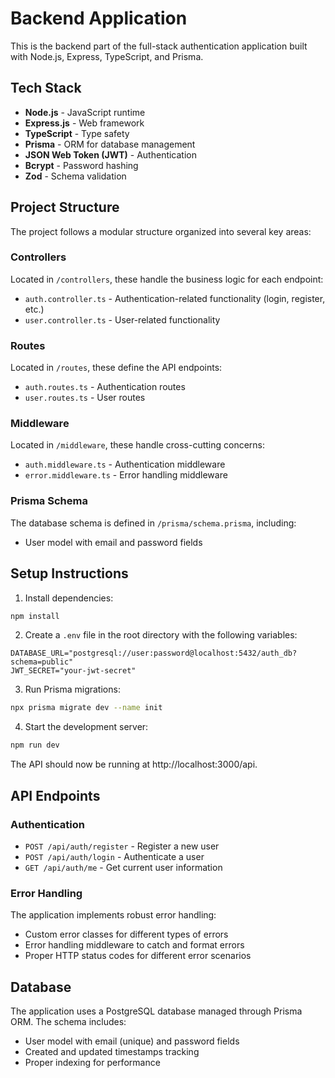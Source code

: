 
# Backend Application

This is the backend part of the full-stack authentication application built with Node.js, Express, TypeScript, and Prisma.

## Tech Stack

- **Node.js** - JavaScript runtime
- **Express.js** - Web framework
- **TypeScript** - Type safety
- **Prisma** - ORM for database management
- **JSON Web Token (JWT)** - Authentication
- **Bcrypt** - Password hashing
- **Zod** - Schema validation

## Project Structure

The project follows a modular structure organized into several key areas:

### Controllers

Located in `/controllers`, these handle the business logic for each endpoint:

- `auth.controller.ts` - Authentication-related functionality (login, register, etc.)
- `user.controller.ts` - User-related functionality

### Routes

Located in `/routes`, these define the API endpoints:

- `auth.routes.ts` - Authentication routes
- `user.routes.ts` - User routes

### Middleware

Located in `/middleware`, these handle cross-cutting concerns:

- `auth.middleware.ts` - Authentication middleware
- `error.middleware.ts` - Error handling middleware

### Prisma Schema

The database schema is defined in `/prisma/schema.prisma`, including:

- User model with email and password fields

## Setup Instructions

1. Install dependencies:

```bash
npm install
```

2. Create a `.env` file in the root directory with the following variables:

```
DATABASE_URL="postgresql://user:password@localhost:5432/auth_db?schema=public"
JWT_SECRET="your-jwt-secret"
```

3. Run Prisma migrations:

```bash
npx prisma migrate dev --name init
```

4. Start the development server:

```bash
npm run dev
```

The API should now be running at http://localhost:3000/api.

## API Endpoints

### Authentication

- `POST /api/auth/register` - Register a new user
- `POST /api/auth/login` - Authenticate a user
- `GET /api/auth/me` - Get current user information

### Error Handling

The application implements robust error handling:

- Custom error classes for different types of errors
- Error handling middleware to catch and format errors
- Proper HTTP status codes for different error scenarios

## Database

The application uses a PostgreSQL database managed through Prisma ORM. The schema includes:

- User model with email (unique) and password fields
- Created and updated timestamps tracking
- Proper indexing for performance

